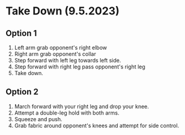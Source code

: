 # Take Down (9.5.2023)

## Option 1

1. Left arm grab opponent's right elbow
2. Right arm grab opponent's collar
3. Step forward with left leg towards left side.
4. Step forward with right leg pass opponent's right leg
5. Take down.

## Option 2

1. March forward with your right leg and drop your knee.
2. Attempt a double-leg hold with both arms.
3. Squeeze and push.
4. Grab fabric around opponent's knees and attempt for side control.
